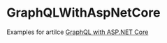 # GraphQLWithAspNetCore
Examples for artilce [GraphQL with ASP.NET Core](https://northern-dev.net/graphql-with-asp-net-core/)
